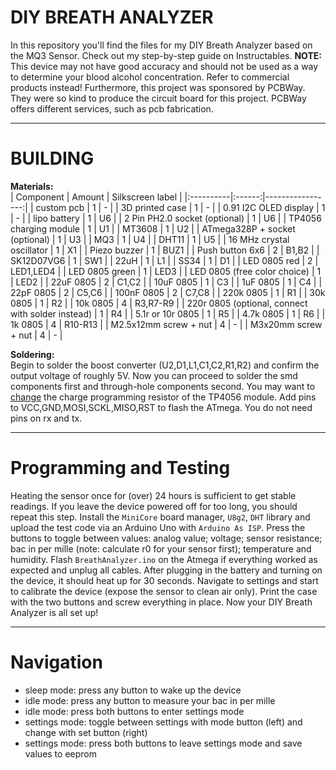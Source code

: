 # DIY BREATH ANALYZER
In this repository you'll find the files for my DIY Breath Analyzer based on the MQ3 Sensor.
Check out my step-by-step guide on Instructables.
**NOTE:** This device may not have good accuracy and should not be used as a way to determine your blood alcohol concentration. Refer to commercial products instead! Furthermore, this project was sponsored by PCBWay. They were so kind to produce the circuit board for this project. PCBWay offers different services, such as pcb fabrication.


***
# BUILDING

**Materials:**<br>
| Component | Amount | Silkscreen label |
|:----------|:------:|-----------------:|
| custom pcb | 1 | - |
| 3D printed case | 1 | - |
| 0.91 I2C OLED display | 1 | - |
| lipo battery | 1 | U6 |
| 2 Pin PH2.0 socket (optional) | 1 | U6 |
| TP4056 charging module | 1 | U1 |
| MT3608 | 1 | U2 |
| ATmega328P + socket (optional) | 1 | U3 |
| MQ3 | 1 | U4 |
| DHT11 | 1 | U5 |
| 16 MHz crystal oscillator | 1 | X1 |
| Piezo buzzer | 1 | BUZ1 |
| Push button 6x6 | 2 | B1,B2 |
| SK12D07VG6 | 1 | SW1 |
| 22uH | 1 | L1 |
| SS34 | 1 | D1 |
| LED 0805 red | 2 | LED1,LED4 |
| LED 0805 green | 1 | LED3 |
| LED 0805 (free color choice) | 1 | LED2 |
| 22uF 0805 | 2 | C1,C2 |
| 10uF 0805 | 1 | C3 |
| 1uF 0805 | 1 | C4 |
| 22pF 0805 | 2 | C5,C6 |
| 100nF 0805 | 2 | C7,C8 |
| 220k 0805 | 1 | R1 |
| 30k 0805 | 1 | R2 |
| 10k 0805 | 4 | R3,R7-R9 |
| 220r 0805 (optional, connect with solder instead) | 1 | R4 |
| 5.1r or 10r 0805 | 1 | R5 |
| 4.7k 0805 | 1 | R6 |
| 1k 0805 | 4 | R10-R13 |
| M2.5x12mm screw + nut | 4 | - |
| M3x20mm screw + nut | 4 | - |


**Soldering:**<br>
Begin to solder the boost converter (U2,D1,L1,C1,C2,R1,R2) and confirm the output voltage of roughly 5V.
Now you can proceed to solder the smd components first and through-hole components second.
You may want to [change](https://www.youtube.com/watch?v=6asCEBm4ZAw) the charge programming resistor of the TP4056 module. Add pins to VCC,GND,MOSI,SCKL,MISO,RST to flash the ATmega. You do not need pins on rx and tx.


***
# Programming and Testing
Heating the sensor once for (over) 24 hours is sufficient to get stable readings. If you leave the device powered off for too long, you should repeat this step.
Install the `MiniCore` board manager, `U8g2`, `DHT` library and upload the test code via an Arduino Uno with `Arduino As ISP`.  Press the buttons to toggle between values: analog value; voltage; sensor resistance; bac in per mille (note: calculate r0 for your sensor first); temperature and humidity.
Flash `BreathAnalyzer.ino` on the Atmega if everything worked as expected and unplug all cables. After plugging in the battery and turning on the device, it should heat up for 30 seconds. Navigate to settings and start to calibrate the device (expose the sensor to clean air only). 
Print the case with the two buttons and screw everything in place. Now your DIY Breath Analyzer is all set up!


***
# Navigation
- sleep mode: press any button to wake up the device
- idle mode: press any button to measure your bac in per mille
- idle mode: press both buttons to enter settings mode
- settings mode: toggle between settings with mode button (left) and change with set button (right)
- settings mode: press both buttons to leave settings mode and save values to eeprom